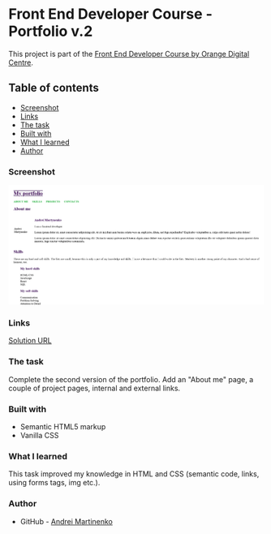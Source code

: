 # Front End Developer Course - Portfolio v.2

This project is part of the [Front End Developer Course by Orange Digital Centre](https://digitalcenter.orange.md/).

## Table of contents
- [Screenshot](#screenshot)
- [Links](#links)
- [The task](#the-task)
- [Built with](#built-with)
- [What I learned](#what-i-learned)
- [Author](#author)

### Screenshot

![](./images/Screenshot.png)

### Links

[Solution URL](https://axinitm.github.io/ODC-Portfolio-v2/)

### The task

Complete the second version of the portfolio. 
Add an "About me" page, a couple of project pages, internal and external links.

### Built with

- Semantic HTML5 markup
- Vanilla CSS


### What I learned

This task improved my knowledge in HTML and CSS (semantic code, links, using forms tags, img etc.).

### Author

- GitHub - [Andrei Martinenko](https://github.com/AxinitM)
